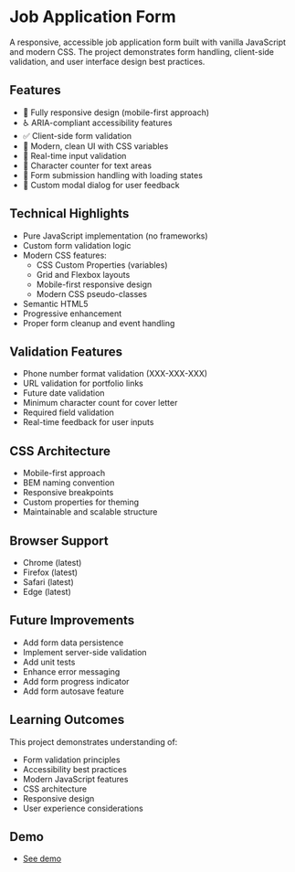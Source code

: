 # Job Application Form

A responsive, accessible job application form built with vanilla JavaScript and modern CSS. The project demonstrates form handling, client-side validation, and user interface design best practices.

## Features

- 📱 Fully responsive design (mobile-first approach)
- ♿ ARIA-compliant accessibility features
- ✅ Client-side form validation
- 🎨 Modern, clean UI with CSS variables
- 🔄 Real-time input validation
- 📝 Character counter for text areas
- 🚀 Form submission handling with loading states
- 🎯 Custom modal dialog for user feedback

## Technical Highlights

- Pure JavaScript implementation (no frameworks)
- Custom form validation logic
- Modern CSS features:
  - CSS Custom Properties (variables)
  - Grid and Flexbox layouts
  - Mobile-first responsive design
  - Modern CSS pseudo-classes
- Semantic HTML5
- Progressive enhancement
- Proper form cleanup and event handling

## Validation Features

- Phone number format validation (XXX-XXX-XXX)
- URL validation for portfolio links
- Future date validation
- Minimum character count for cover letter
- Required field validation
- Real-time feedback for user inputs

## CSS Architecture

- Mobile-first approach
- BEM naming convention
- Responsive breakpoints
- Custom properties for theming
- Maintainable and scalable structure

## Browser Support

- Chrome (latest)
- Firefox (latest)
- Safari (latest)
- Edge (latest)

## Future Improvements

- Add form data persistence
- Implement server-side validation
- Add unit tests
- Enhance error messaging
- Add form progress indicator
- Add form autosave feature

## Learning Outcomes

This project demonstrates understanding of:

- Form validation principles
- Accessibility best practices
- Modern JavaScript features
- CSS architecture
- Responsive design
- User experience considerations

## Demo

- [See demo](https://chomikens.github.io/form-js/)
